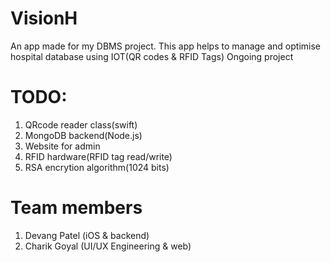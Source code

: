 # VisionH
An app made for my DBMS project. This app helps to manage and optimise hospital database using IOT(QR codes &amp; RFID Tags) Ongoing project




# TODO:

1. QRcode reader class(swift)
2. MongoDB backend(Node.js)
3. Website for admin
4. RFID hardware(RFID tag read/write)
5. RSA encrytion algorithm(1024 bits)





# Team members

1. Devang Patel (iOS & backend)
2. Charik Goyal (UI/UX Engineering & web)
